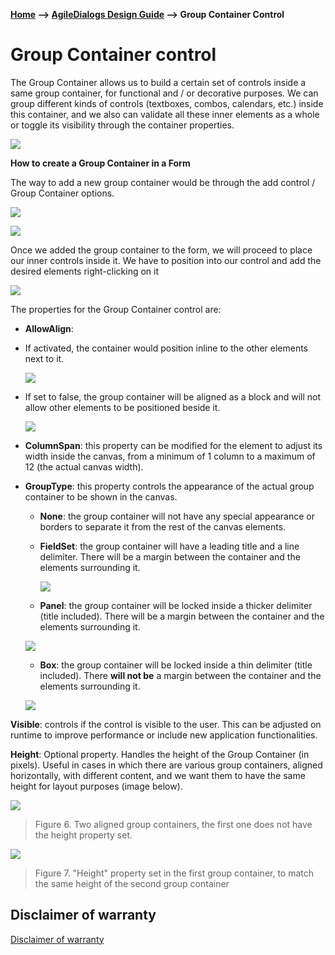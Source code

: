 __[Home](/) --> [AgileDialogs Design Guide](/guides/AgileDialogs-DesignGuide.md) --> Group Container Control__

# Group Container control

The Group Container allows us to build a certain set of controls inside a same
group container, for functional and / or decorative purposes. We can group
different kinds of controls (textboxes, combos, calendars, etc.) inside this
container, and we also can validate all these inner elements as a whole or
toggle its visibility through the container properties.

![](../media/AgileDialogsDesignGuide/GroupContainerControl_01.png)

**How to create a Group Container in a Form**

The way to add a new group container would be through the add control / Group
Container options.

![](../media/AgileDialogsDesignGuide/GroupContainerControl_02.png)

![](../media/AgileDialogsDesignGuide/GroupContainerControl_03.png)

Once we added the group container to the form, we will proceed to place our
inner controls inside it. We have to position into our control and add the
desired elements right-clicking on it

![](../media/AgileDialogsDesignGuide/GroupContainerControl_04.png)

The properties for the Group Container control are:

-   **AllowAlign**:

-   If activated, the container would position inline to the other elements next
    to it.

    ![](../media/AgileDialogsDesignGuide/GroupContainerControl_05.png)

-   If set to false, the group container will be aligned as a block and will not
    allow other elements to be positioned beside it.

    ![](../media/AgileDialogsDesignGuide/GroupContainerControl_06.png)

-   **ColumnSpan**: this property can be modified for the element to adjust its
    width inside the canvas, from a minimum of 1 column to a maximum of 12 (the
    actual canvas width).

-   **GroupType**: this property controls the appearance of the actual group
    container to be shown in the canvas.

    -   **None**: the group container will not have any special appearance or borders to
    separate it from the rest of the canvas elements.

    -   **FieldSet**: the group container will have a leading title and a line
        delimiter. There will be a margin between the container and the elements
        surrounding it.

        ![](../media/AgileDialogsDesignGuide/GroupContainerControl_07.png)

    -   **Panel**: the group container will be locked inside a thicker delimiter (title
    included). There will be a margin between the container and the elements
    surrounding it.

    ![](../media/AgileDialogsDesignGuide/GroupContainerControl_08.png)

    -   **Box**: the group container will be locked inside a thin delimiter (title
    included). There **will not be** a margin between the container and the
    elements surrounding it.

    ![](../media/AgileDialogsDesignGuide/GroupContainerControl_09.png)

**Visible**: controls if the control is visible to the user. This can be
adjusted on runtime to improve performance or include new application
functionalities.

**Height**: Optional property. Handles the height of the Group Container (in
    pixels). Useful in cases in which there are various group containers,
    aligned horizontally, with different content, and we want them to have the
    same height for layout purposes (image below).

![](../media/AgileDialogsDesignGuide/GroupContainerControl_10.png)

>   Figure 6. Two aligned group containers, the first one does not have the
>   height property set.

![](../media/AgileDialogsDesignGuide/GroupContainerControl_11.png)

> Figure 7. "Height" property set in the first group container, to match the same
> height of the second group container

## Disclaimer of warranty

[Disclaimer of warranty](DisclaimerOfWarranty.md)


